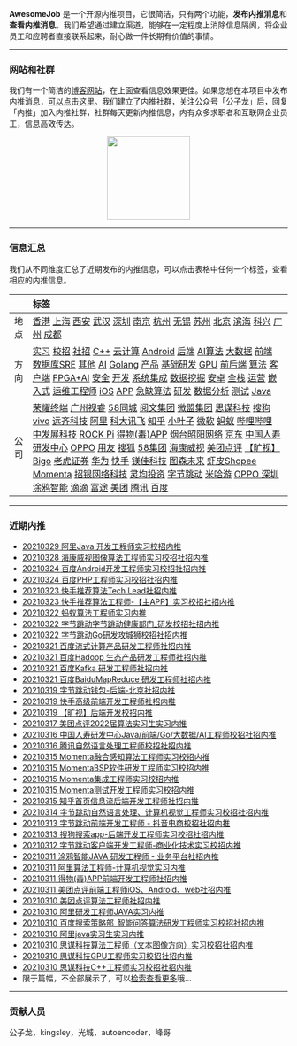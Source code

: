 
 

**AwesomeJob** 是一个开源内推项目，它很简洁，只有两个功能，**发布内推消息**和**查看内推消息**。我们希望通过建立渠道，能够在一定程度上消除信息隔阂，将企业员工和应聘者直接联系起来，耐心做一件长期有价值的事情。

---

### 网站和社群

我们有一个简洁的[博客网站](https://awesomejob.gitee.io/)，在上面查看信息效果更佳。如果您想在本项目中发布内推消息，[可以点击这里](https://wj.qq.com/s2/8043669/40c0)。我们建立了内推社群，关注公众号「公子龙」后，回复「内推」加入内推社群，社群每天更新内推信息，内有众多求职者和互联网企业员工，信息高效传达。

<div align=center><img src="https://img-blog.csdnimg.cn/20210306220847278.jpg?x-oss-process=type_ZmFuZ3poZW5naGVpdGk,shadow_10,text_aHR0cHM6Ly9ibG9nLmNzZG4ubmV0L0RvSmludGlhbg==,size_16,color_FFFFFF,t_70#pic_center" width="150"/></div>


--- 
### 信息汇总

我们从不同维度汇总了近期发布的内推信息，可以点击表格中任何一个标签，查看相应的内推信息。

||标签|
|:---:|:---|
|地点|[香港](https://awesomejob.gitee.io/tags/香港)  [上海](https://awesomejob.gitee.io/tags/上海)  [西安](https://awesomejob.gitee.io/tags/西安)  [武汉](https://awesomejob.gitee.io/tags/武汉)  [深圳](https://awesomejob.gitee.io/tags/深圳)  [南京](https://awesomejob.gitee.io/tags/南京)  [杭州](https://awesomejob.gitee.io/tags/杭州)  [无锡](https://awesomejob.gitee.io/tags/无锡)  [苏州](https://awesomejob.gitee.io/tags/苏州)  [北京](https://awesomejob.gitee.io/tags/北京)  [滨海](https://awesomejob.gitee.io/tags/滨海)  [科兴](https://awesomejob.gitee.io/tags/科兴)  [广州](https://awesomejob.gitee.io/tags/广州)  [成都](https://awesomejob.gitee.io/tags/成都)|
|方向|[实习](https://awesomejob.gitee.io/series/实习)  [校招](https://awesomejob.gitee.io/series/校招)  [社招](https://awesomejob.gitee.io/series/社招)	[C++](https://awesomejob.gitee.io/categories/c++)  [云计算](https://awesomejob.gitee.io/categories/云计算)  [Android](https://awesomejob.gitee.io/categories/android)  [后端](https://awesomejob.gitee.io/categories/后端)  [AI算法](https://awesomejob.gitee.io/categories/ai算法)  [大数据](https://awesomejob.gitee.io/categories/大数据)  [前端](https://awesomejob.gitee.io/categories/前端)  [数据库SRE](https://awesomejob.gitee.io/categories/数据库sre)  [其他](https://awesomejob.gitee.io/categories/其他)  [AI](https://awesomejob.gitee.io/categories/ai)  [Golang](https://awesomejob.gitee.io/categories/golang)  [产品](https://awesomejob.gitee.io/categories/产品)  [基础研发](https://awesomejob.gitee.io/categories/基础研发)  [GPU](https://awesomejob.gitee.io/categories/gpu)  [前后端](https://awesomejob.gitee.io/categories/前后端)  [算法](https://awesomejob.gitee.io/categories/算法)  [客户端](https://awesomejob.gitee.io/categories/客户端)  [FPGA+AI](https://awesomejob.gitee.io/categories/fpga+ai)  [安全](https://awesomejob.gitee.io/categories/安全)  [开发](https://awesomejob.gitee.io/categories/开发)  [系统集成](https://awesomejob.gitee.io/categories/系统集成)  [数据挖掘](https://awesomejob.gitee.io/categories/数据挖掘)  [安卓](https://awesomejob.gitee.io/categories/安卓)  [全栈](https://awesomejob.gitee.io/categories/全栈)  [运营](https://awesomejob.gitee.io/categories/运营)  [嵌入式](https://awesomejob.gitee.io/categories/嵌入式)  [运维工程师](https://awesomejob.gitee.io/categories/运维工程师)  [iOS](https://awesomejob.gitee.io/categories/ios)  [APP](https://awesomejob.gitee.io/categories/app)  [急缺算法](https://awesomejob.gitee.io/categories/急缺算法)  [研发](https://awesomejob.gitee.io/categories/研发)  [数据分析](https://awesomejob.gitee.io/categories/数据分析)  [测试](https://awesomejob.gitee.io/categories/测试)  [Java](https://awesomejob.gitee.io/categories/java)|
|公司|[荣耀终端](https://awesomejob.gitee.io/tags/荣耀终端)  [广州视睿](https://awesomejob.gitee.io/tags/广州视睿)  [58同城](https://awesomejob.gitee.io/tags/58同城)  [阅文集团](https://awesomejob.gitee.io/tags/阅文集团)  [微盟集团](https://awesomejob.gitee.io/tags/微盟集团)  [思谋科技](https://awesomejob.gitee.io/tags/思谋科技)  [搜狗](https://awesomejob.gitee.io/tags/搜狗)  [vivo](https://awesomejob.gitee.io/tags/vivo)  [远齐科技](https://awesomejob.gitee.io/tags/远齐科技)  [阿里](https://awesomejob.gitee.io/tags/阿里)  [科大讯飞](https://awesomejob.gitee.io/tags/科大讯飞)  [知乎](https://awesomejob.gitee.io/tags/知乎)  [小叶子](https://awesomejob.gitee.io/tags/小叶子)  [微软](https://awesomejob.gitee.io/tags/微软)  [蚂蚁](https://awesomejob.gitee.io/tags/蚂蚁)  [哔哩哔哩](https://awesomejob.gitee.io/tags/哔哩哔哩)  [中发展科技](https://awesomejob.gitee.io/tags/中发展科技)  [ROCK Pi](https://awesomejob.gitee.io/tags/rock-pi)  [得物(毒)APP](https://awesomejob.gitee.io/tags/得物(毒)app)  [烟台昭阳网络](https://awesomejob.gitee.io/tags/烟台昭阳网络)  [京东](https://awesomejob.gitee.io/tags/京东)  [中国人寿研发中心](https://awesomejob.gitee.io/tags/中国人寿研发中心)  [OPPO](https://awesomejob.gitee.io/tags/oppo)  [用友](https://awesomejob.gitee.io/tags/用友)  [搜狐](https://awesomejob.gitee.io/tags/搜狐)  [58集团](https://awesomejob.gitee.io/tags/58集团)  [海康威视](https://awesomejob.gitee.io/tags/海康威视)  [美团点评](https://awesomejob.gitee.io/tags/美团点评)  [【旷视】](https://awesomejob.gitee.io/tags/【旷视】)  [Bigo](https://awesomejob.gitee.io/tags/bigo)  [老虎证券](https://awesomejob.gitee.io/tags/老虎证券)  [华为](https://awesomejob.gitee.io/tags/华为)  [快手](https://awesomejob.gitee.io/tags/快手)  [镁佳科技](https://awesomejob.gitee.io/tags/镁佳科技)  [图森未来](https://awesomejob.gitee.io/tags/图森未来)  [虾皮Shopee](https://awesomejob.gitee.io/tags/虾皮shopee)  [Momenta](https://awesomejob.gitee.io/tags/momenta)  [招银网络科技](https://awesomejob.gitee.io/tags/招银网络科技)  [灵均投资](https://awesomejob.gitee.io/tags/灵均投资)  [字节跳动](https://awesomejob.gitee.io/tags/字节跳动)  [米哈游](https://awesomejob.gitee.io/tags/米哈游)  [OPPO 深圳](https://awesomejob.gitee.io/tags/oppo-深圳)  [涂鸦智能](https://awesomejob.gitee.io/tags/涂鸦智能)  [滴滴](https://awesomejob.gitee.io/tags/滴滴)  [富途](https://awesomejob.gitee.io/tags/富途)  [美团](https://awesomejob.gitee.io/tags/美团)  [腾讯](https://awesomejob.gitee.io/tags/腾讯)  [百度](https://awesomejob.gitee.io/tags/百度)|
--- 

### 近期内推 
- [20210329  阿里Java 开发工程师实习校招内推](https://awesomejob.gitee.io/posts/jobs/job_147)
- [20210328  海康威视图像算法工程师实习校招社招内推](https://awesomejob.gitee.io/posts/jobs/job_146)
- [20210324  百度Android开发工程师实习校招社招内推](https://awesomejob.gitee.io/posts/jobs/job_145)
- [20210324  百度PHP工程师实习校招社招内推](https://awesomejob.gitee.io/posts/jobs/job_144)
- [20210323  快手推荐算法Tech Lead社招内推](https://awesomejob.gitee.io/posts/jobs/job_143)
- [20210323  快手推荐算法工程师-【主APP】实习校招社招内推](https://awesomejob.gitee.io/posts/jobs/job_142)
- [20210322  蚂蚁算法工程师实习内推](https://awesomejob.gitee.io/posts/jobs/job_141)
- [20210322  字节跳动字节跳动健康部门_研发校招社招内推](https://awesomejob.gitee.io/posts/jobs/job_140)
- [20210322  字节跳动Go研发攻城狮校招社招内推](https://awesomejob.gitee.io/posts/jobs/job_139)
- [20210321  百度流式计算产品研发工程师社招内推](https://awesomejob.gitee.io/posts/jobs/job_138)
- [20210321  百度Hadoop 生态产品研发工程师社招内推](https://awesomejob.gitee.io/posts/jobs/job_137)
- [20210321  百度Kafka 研发工程师社招内推](https://awesomejob.gitee.io/posts/jobs/job_136)
- [20210321  百度BaiduMapReduce 研发工程师社招内推](https://awesomejob.gitee.io/posts/jobs/job_135)
- [20210319  字节跳动钱包-后端-北京社招内推](https://awesomejob.gitee.io/posts/jobs/job_134)
- [20210319  快手高级前端开发工程师社招内推](https://awesomejob.gitee.io/posts/jobs/job_133)
- [20210319  【旷视】后端开发校招内推](https://awesomejob.gitee.io/posts/jobs/job_132)
- [20210317  美团点评2022届算法实习生实习内推](https://awesomejob.gitee.io/posts/jobs/job_131)
- [20210316  中国人寿研发中心Java/前端/Go/大数据/AI工程师校招社招内推](https://awesomejob.gitee.io/posts/jobs/job_130)
- [20210316  腾讯自然语言处理工程师校招社招内推](https://awesomejob.gitee.io/posts/jobs/job_129)
- [20210315  Momenta融合感知算法工程师实习校招内推](https://awesomejob.gitee.io/posts/jobs/job_128)
- [20210315  MomentaBSP软件研发工程师实习校招内推](https://awesomejob.gitee.io/posts/jobs/job_127)
- [20210315  Momenta集成工程师实习校招内推](https://awesomejob.gitee.io/posts/jobs/job_126)
- [20210315  Momenta测试开发工程师实习校招内推](https://awesomejob.gitee.io/posts/jobs/job_125)
- [20210315  知乎首页信息流后端开发工程师社招内推](https://awesomejob.gitee.io/posts/jobs/job_124)
- [20210314  字节跳动自然语言处理、计算机视觉工程师实习校招社招内推](https://awesomejob.gitee.io/posts/jobs/job_123)
- [20210313  字节跳动前端开发工程师 - 抖音电商校招社招内推](https://awesomejob.gitee.io/posts/jobs/job_122)
- [20210313  搜狗搜索app-后端开发工程师实习校招社招内推](https://awesomejob.gitee.io/posts/jobs/job_121)
- [20210312  字节跳动客户端开发工程师-商业化技术实习校招内推](https://awesomejob.gitee.io/posts/jobs/job_120)
- [20210311  涂鸦智能JAVA 研发工程师 - 业务平台社招内推](https://awesomejob.gitee.io/posts/jobs/job_119)
- [20210311  阿里算法工程师-计算机视觉实习内推](https://awesomejob.gitee.io/posts/jobs/job_118)
- [20210311  得物(毒)APP前端开发工程师社招内推](https://awesomejob.gitee.io/posts/jobs/job_117)
- [20210311  美团点评前端工程师iOS、Android、web社招内推](https://awesomejob.gitee.io/posts/jobs/job_116)
- [20210310  美团点评算法工程师社招内推](https://awesomejob.gitee.io/posts/jobs/job_115)
- [20210310  阿里研发工程师JAVA实习内推](https://awesomejob.gitee.io/posts/jobs/job_114)
- [20210310  百度搜索策略部_智能问答算法研发工程师实习校招社招内推](https://awesomejob.gitee.io/posts/jobs/job_113)
- [20210310  阿里java实习生实习内推](https://awesomejob.gitee.io/posts/jobs/job_112)
- [20210310  思谋科技算法工程师（文本图像方向）实习校招社招内推](https://awesomejob.gitee.io/posts/jobs/job_111)
- [20210310  思谋科技GPU工程师实习校招社招内推](https://awesomejob.gitee.io/posts/jobs/job_110)
- [20210310  思谋科技C++工程师实习校招社招内推](https://awesomejob.gitee.io/posts/jobs/job_109)
- 限于篇幅，不全部展示了，可以[检索查看更多](https://awesomejob.gitee.io/)哦...
--- 
### 贡献人员
公子龙，kingsley，光城，autoencoder，峰哥